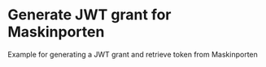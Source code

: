 # Generate JWT grant for Maskinporten 
Example for generating a JWT grant and retrieve token from Maskinporten
